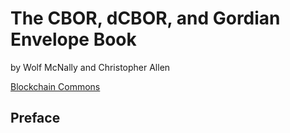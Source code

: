 # The CBOR, dCBOR, and Gordian Envelope Book

by Wolf McNally and Christopher Allen

[Blockchain Commons](https://www.blockchaincommons.com/)

## Preface
